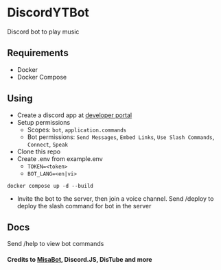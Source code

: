 # DiscordYTBot
Discord bot to play music

## Requirements
- Docker
- Docker Compose

## Using
- Create a discord app at [developer portal](https://discord.com/developers/applications?new_application=true)
- Setup permissions
  - Scopes: `bot`, `application.commands`
  - Bot permissions: `Send Messages`, `Embed Links`, `Use Slash Commands`, `Connect`, `Speak`
- Clone this repo  
- Create .env from example.env
  - `TOKEN=<token>`
  - `BOT_LANG=<en|vi>`
```
docker compose up -d --build
```
- Invite the bot to the server, then join a voice channel. Send /deploy to deploy the slash command for bot in the server

## Docs
Send /help to view bot commands

#### Credits to [MisaBot](https://github.com/misa198/misa-bot-discord), Discord.JS, DisTube and more
